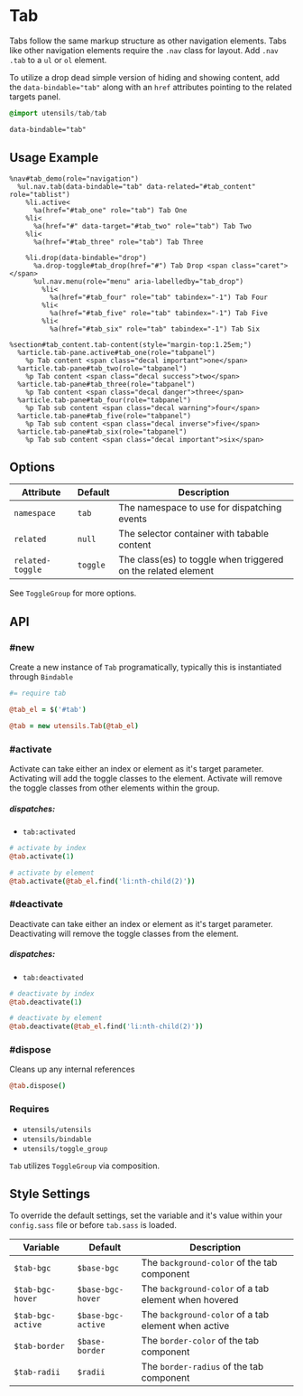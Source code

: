 
# Tab
Tabs follow the same markup structure as other navigation elements. Tabs
like other navigation elements require the `.nav` class for layout. Add
`.nav .tab` to a `ul` or `ol` element.

To utilize a drop dead simple version of hiding and showing content, add
the `data-bindable="tab"` along with an `href` attributes pointing to
the related targets panel.

```sass
@import utensils/tab/tab
```

```html
data-bindable="tab"
```

## Usage Example

<!--~ markup/tab.html.haml -->
```haml
%nav#tab_demo(role="navigation")
  %ul.nav.tab(data-bindable="tab" data-related="#tab_content" role="tablist")
    %li.active<
      %a(href="#tab_one" role="tab") Tab One
    %li<
      %a(href="#" data-target="#tab_two" role="tab") Tab Two
    %li<
      %a(href="#tab_three" role="tab") Tab Three

    %li.drop(data-bindable="drop")
      %a.drop-toggle#tab_drop(href="#") Tab Drop <span class="caret"></span>
      %ul.nav.menu(role="menu" aria-labelledby="tab_drop")
        %li<
          %a(href="#tab_four" role="tab" tabindex="-1") Tab Four
        %li<
          %a(href="#tab_five" role="tab" tabindex="-1") Tab Five
        %li<
          %a(href="#tab_six" role="tab" tabindex="-1") Tab Six

%section#tab_content.tab-content(style="margin-top:1.25em;")
  %article.tab-pane.active#tab_one(role="tabpanel")
    %p Tab content <span class="decal important">one</span>
  %article.tab-pane#tab_two(role="tabpanel")
    %p Tab content <span class="decal success">two</span>
  %article.tab-pane#tab_three(role="tabpanel")
    %p Tab content <span class="decal danger">three</span>
  %article.tab-pane#tab_four(role="tabpanel")
    %p Tab sub content <span class="decal warning">four</span>
  %article.tab-pane#tab_five(role="tabpanel")
    %p Tab sub content <span class="decal inverse">five</span>
  %article.tab-pane#tab_six(role="tabpanel")
    %p Tab sub content <span class="decal important">six</span>
```
<!-- end -->

## Options

Attribute        | Default     | Description
---------------- | ----------- | -------------------------------------------
`namespace`      | `tab`       | The namespace to use for dispatching events
`related`        | `null`      | The selector container with tabable content
`related-toggle` | `toggle`    | The class(es) to toggle when triggered on the related element

See `ToggleGroup` for more options.

## API

### #new
Create a new instance of `Tab` programatically, typically this
is instantiated through `Bindable`

```coffee
#= require tab

@tab_el = $('#tab')

@tab = new utensils.Tab(@tab_el)
```

### #activate
Activate can take either an index or element as it's target parameter.
Activating will add the toggle classes to the element. Activate will
remove the toggle classes from other elements within the group.

##### dispatches:
- `tab:activated`

```coffee
# activate by index
@tab.activate(1)

# activate by element
@tab.activate(@tab_el.find('li:nth-child(2)'))
```

### #deactivate
Deactivate can take either an index or element as it's target parameter.
Deactivating will remove the toggle classes from the element.

##### dispatches:
- `tab:deactivated`

```coffee
# deactivate by index
@tab.deactivate(1)

# deactivate by element
@tab.deactivate(@tab_el.find('li:nth-child(2)'))
```

### #dispose
Cleans up any internal references 

```coffee
@tab.dispose()
```

### Requires
- `utensils/utensils`
- `utensils/bindable`
- `utensils/toggle_group`

`Tab` utilizes `ToggleGroup` via composition.

## Style Settings
To override the default settings, set the variable and it's value
within your `config.sass` file or before `tab.sass` is loaded.

Variable          | Default            | Description
----------------- | ------------------ | -------------------------------------------
`$tab-bgc`        | `$base-bgc`        | The `background-color` of the tab component
`$tab-bgc-hover`  | `$base-bgc-hover`  | The `background-color` of a tab element when hovered
`$tab-bgc-active` | `$base-bgc-active` | The `background-color` of a tab element when active
`$tab-border`     | `$base-border`     | The `border-color` of the tab component
`$tab-radii`      | `$radii`           | The `border-radius` of the tab component

